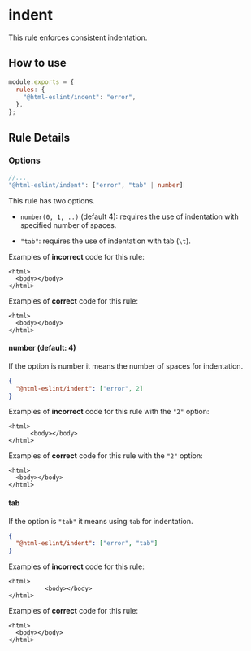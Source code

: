 # indent

This rule enforces consistent indentation.

## How to use

```js,.eslintrc.js
module.exports = {
  rules: {
    "@html-eslint/indent": "error",
  },
};
```

## Rule Details

### Options

```ts
//...
"@html-eslint/indent": ["error", "tab" | number]
```

This rule has two options.

- `number(0, 1, ..)` (default 4): requires the use of indentation with specified number of spaces.

- `"tab"`: requires the use of indentation with tab (`\t`).

Examples of **incorrect** code for this rule:

```html,incorrect
<html>
  <body></body>
</html>
```

Examples of **correct** code for this rule:

```html,correct
<html>
  <body></body>
</html>
```

#### number (default: 4)

If the option is number it means the number of spaces for indentation.

```json
{
  "@html-eslint/indent": ["error", 2]
}
```

Examples of **incorrect** code for this rule with the `"2"` option:

<!-- prettier-ignore -->
```html,incorrect
<html>
      <body></body>
</html>
```

Examples of **correct** code for this rule with the `"2"` option:

```html,correct
<html>
  <body></body>
</html>
```

#### tab

If the option is `"tab"` it means using `tab` for indentation.

```json
{
  "@html-eslint/indent": ["error", "tab"]
}
```

Examples of **incorrect** code for this rule:

<!-- prettier-ignore -->
```html,incorrect
<html>
          <body></body>
</html>
```

Examples of **correct** code for this rule:

```html,correct
<html>
  <body></body>
</html>
```
